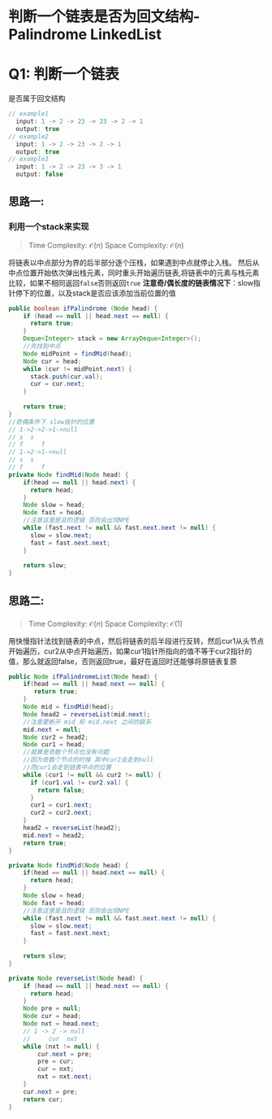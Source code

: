 # 判断一个链表是否为回文结构-Palindrome LinkedList

# Q1: 判断一个链表
是否属于回文结构
```java
// example1
  input: 1 -> 2 -> 23 -> 23 -> 2 -> 1
  output: true
// example2
  input: 1 -> 2 -> 23 -> 2 -> 1
  output: true 
// example3
  input: 1 -> 2 -> 23 -> 3 -> 1
  output: false 
```

## 思路一:
### 利用一个stack来实现
>Time Complexity: $\mathcal{O}(n)$
>Space Complexity: $\mathcal{O}(n)$

将链表以中点部分为界的后半部分逐个压栈，如果遇到中点就停止入栈。
然后从中点位置开始依次弹出栈元素，同时重头开始遍历链表,将链表中的元素与栈元素比较，如果不相同返回`false`否则返回`true`
**注意奇/偶长度的链表情况下**：slow指针停下的位置，以及stack是否应该添加当前位置的值
```java
public boolean ifPalindrome (Node head) {
    if (head == null || head.next == null) {
      return true;
    }
    Deque<Integer> stack = new ArrayDeque<Integer>();
    //先找到中点
    Node midPoint = findMid(head);
    Node cur = head;
    while (cur != midPoint.next) {
      stack.push(cur.val);
      cur = cur.next;
    }
    
    return true;
}
//奇偶条件下 slow指针的位置
// 1->2->2->1->null
// s  s    
// f     f
// 1->2->1->null
// s  s
// f     f
private Node findMid(Node head) {
    if(head == null || head.next) {
      return head;
    }
    Node slow = head;
    Node fast = head;
    //注意这里是且的逻辑 否则会出现NPE
    while (fast.next != null && fast.next.next != null) {
      slow = slow.next;
      fast = fast.next.next;
    }
    
    return slow;
}
```
## 思路二:
### 
>Time Complexity: $\mathcal{O}(n)$
>Space Complexity: $\mathcal{O}(1)$

用快慢指针法找到链表的中点，然后将链表的后半段进行反转，然后cur1从头节点开始遍历，cur2从中点开始遍历，如果cur1指针所指向的值不等于cur2指针的值，那么就返回false，否则返回true，最好在返回时还能够将原链表复原
```java
public Node ifPalindromeList(Node head) {
    if(head == null || head.next == null) {
       return true;
    }
    Node mid = findMid(head);
    Node head2 = reverseList(mid.next);
    //注意要断开 mid 和 mid.next 之间的联系
    mid.next = null;
    Node cur2 = head2;
    Node cur1 = head;
    //就算是奇数个节点也没有问题 
    //因为奇数个节点的时候 其中cur2会走到null
    //而cur1会走到链表中点的位置
    while (cur1 != null && cur2 != null) {
      if (cur1.val != cur2.val) {
        return false;
      }
      cur1 = cur1.next;
      cur2 = cur2.next;
    }
    head2 = reverseList(head2);
    mid.next = head2;
    return true; 
}

private Node findMid(Node head) {
    if(head == null || head.next == null) {
      return head;
    }
    Node slow = head;
    Node fast = head;
    //注意这里是且的逻辑 否则会出现NPE
    while (fast.next != null && fast.next.next != null) {
      slow = slow.next;
      fast = fast.next.next;
    }
    
    return slow;
}

private Node reverseList(Node head) {
    if (head == null || head.next == null) {
      return head;
    }
    Node pre = null;
    Node cur = head;
    Node nxt = head.next;
    // 1 -> 2 -> null
    //     cur  nxt
    while (nxt != null) {
        cur.next = pre;
        pre = cur;
        cur = nxt;
        nxt = nxt.next;
    }
    cur.next = pre;
    return cur;
}

```

